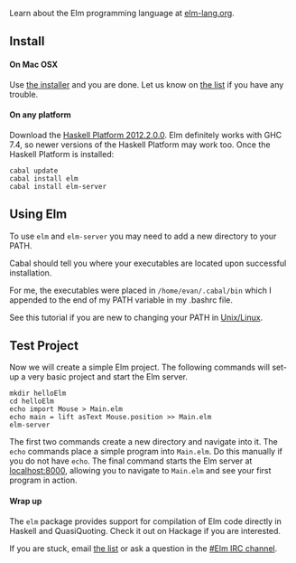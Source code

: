Learn about the Elm programming language at [elm-lang.org](http://elm-lang.org/).


## Install

#### On Mac OSX

Use [the installer](https://dl.dropboxusercontent.com/u/5850974/Elm/Elm.pkg) and you are done.
Let us know on [the list](https://groups.google.com/forum/?fromgroups#!forum/elm-discuss)
if you have any trouble.

#### On any platform

Download the [Haskell Platform 2012.2.0.0](http://hackage.haskell.org/platform/).
Elm definitely works with GHC 7.4, so newer versions of the Haskell Platform may work too.
Once the Haskell Platform is installed:

    cabal update
    cabal install elm
    cabal install elm-server

## Using Elm

To use `elm` and `elm-server` you may need to add a new directory to your PATH.

Cabal should tell you where your executables are located upon
successful installation.

For me, the executables were placed in `/home/evan/.cabal/bin` which I
appended to the end of my PATH variable in my .bashrc file.

See this tutorial if you are new to changing your PATH in
[Unix/Linux](http://www.cyberciti.biz/faq/unix-linux-adding-path/).

## Test Project

Now we will create a simple Elm project.
The following commands will set-up a very basic project and start the Elm server.

    mkdir helloElm
    cd helloElm
    echo import Mouse > Main.elm
    echo main = lift asText Mouse.position >> Main.elm
    elm-server

The first two commands create a new directory and navigate into it. The `echo`
commands place a simple program into `Main.elm`. Do this manually if you do not
have `echo`. The final command starts the Elm server at [localhost:8000](http://localhost:8000/),
allowing you to navigate to `Main.elm` and see your first program in action.

#### Wrap up

The `elm` package provides support for compilation of Elm code directly in Haskell and QuasiQuoting.
Check it out on Hackage if you are interested.

If you are stuck, email [the list](https://groups.google.com/forum/?fromgroups#!forum/elm-discuss)
or ask a question in the [#Elm IRC channel](http://webchat.freenode.net/?channels=elm).

